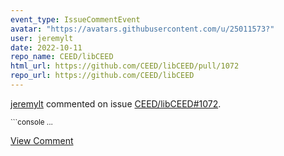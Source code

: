 ```yaml
---
event_type: IssueCommentEvent
avatar: "https://avatars.githubusercontent.com/u/25011573?"
user: jeremylt
date: 2022-10-11
repo_name: CEED/libCEED
html_url: https://github.com/CEED/libCEED/pull/1072
repo_url: https://github.com/CEED/libCEED
---
```


<a href='https://github.com/jeremylt' target='_blank'>jeremylt</a> commented on issue <a href='https://github.com/CEED/libCEED/pull/1072' target='_blank'>CEED/libCEED#1072</a>.

<small>```console...</small>

<a href='https://github.com/CEED/libCEED/pull/1072' target='_blank'>View Comment</a>